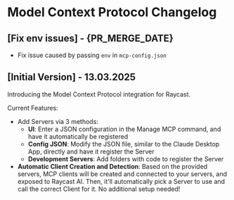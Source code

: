 # Model Context Protocol Changelog

## [Fix env issues] - {PR_MERGE_DATE}
* Fix issue caused by passing `env` in `mcp-config.json` 

## [Initial Version] - 13.03.2025

Introducing the Model Context Protocol integration for Raycast.

Current Features:
* Add Servers via 3 methods:
    * **UI**: Enter a JSON configuration in the Manage MCP command, and have it automatically be registered
    * **Config JSON**: Modify the JSON file, similar to the Claude Desktop App, directly and have it register the Server
    * **Development Servers**: Add folders with code to register the Server
* **Automatic Client Creation and Detection**: Based on the provided servers, MCP clients will be created and connected to your servers, and exposed to Raycast AI. Then, it'll automatically pick a Server to use and call the correct Client for it. No additional setup needed!